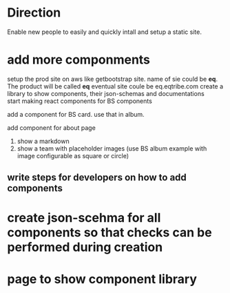 # Direction
Enable new people to easily and quickly intall and setup a static site.

# add more componments 
setup the prod site on aws like getbootstrap site. 
name of sie could be **eq**. The product will be called **eq**
eventual site coule be eq.eqtribe.com
create a library to show components, their json-schemas and documentations  
start making react components for BS components

add a component for BS card. use that in album.

add component for about page
1. show a markdown
1. show a team with placeholder images (use BS album example with image configurable as square or circle)

## write steps for developers on how to add components


# create json-scehma for all components so that checks can be performed during creation
# page to show component library

